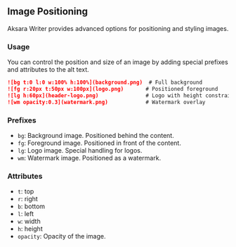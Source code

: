 ## Image Positioning

Aksara Writer provides advanced options for positioning and styling images.

### Usage

You can control the position and size of an image by adding special prefixes and attributes to the alt text.

```markdown
![bg t:0 l:0 w:100% h:100%](background.png)  # Full background
![fg r:20px t:50px w:100px](logo.png)       # Positioned foreground
![lg h:60px](header-logo.png)               # Logo with height constraint
![wm opacity:0.3](watermark.png)            # Watermark overlay
```

### Prefixes

- `bg`: Background image. Positioned behind the content.
- `fg`: Foreground image. Positioned in front of the content.
- `lg`: Logo image. Special handling for logos.
- `wm`: Watermark image. Positioned as a watermark.

### Attributes

- `t`: top
- `r`: right
- `b`: bottom
- `l`: left
- `w`: width
- `h`: height
- `opacity`: Opacity of the image.
